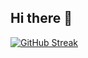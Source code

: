 ## Hi there 👋

[![GitHub Streak](https://streak-stats.demolab.com?user=Guirebello&theme=catppuccin-mocha&hide_border=true)](https://git.io/streak-stats)


<!--
**Guirebello/Guirebello** is a ✨ _special_ ✨ repository because its `README.md` (this file) appears on your GitHub profile.

Here are some ideas to get you started:

- 🔭 I’m currently working on ...
- 🌱 I’m currently learning ...
- 👯 I’m looking to collaborate on ...
- 🤔 I’m looking for help with ...
- 💬 Ask me about ...
- 📫 How to reach me: ...
- 😄 Pronouns: ...
- ⚡ Fun fact: ...
-->

